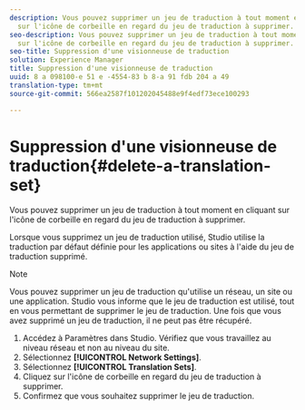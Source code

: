 ```yaml
---
description: Vous pouvez supprimer un jeu de traduction à tout moment en cliquant
  sur l'icône de corbeille en regard du jeu de traduction à supprimer.
seo-description: Vous pouvez supprimer un jeu de traduction à tout moment en cliquant
  sur l'icône de corbeille en regard du jeu de traduction à supprimer.
seo-title: Suppression d'une visionneuse de traduction
solution: Experience Manager
title: Suppression d'une visionneuse de traduction
uuid: 8 a 098100-e 51 e -4554-83 b 8-a 91 fdb 204 a 49
translation-type: tm+mt
source-git-commit: 566ea2587f101202045488e9f4edf73ece100293

---
```



# Suppression d'une visionneuse de traduction{#delete-a-translation-set}

Vous pouvez supprimer un jeu de traduction à tout moment en cliquant sur l'icône de corbeille en regard du jeu de traduction à supprimer.

Lorsque vous supprimez un jeu de traduction utilisé, Studio utilise la traduction par défaut définie pour les applications ou sites à l'aide du jeu de traduction supprimé.

>[!NOTE]
>
>Vous pouvez supprimer un jeu de traduction qu'utilise un réseau, un site ou une application. Studio vous informe que le jeu de traduction est utilisé, tout en vous permettant de supprimer le jeu de traduction. Une fois que vous avez supprimé un jeu de traduction, il ne peut pas être récupéré.

1. Accédez à Paramètres dans Studio. Vérifiez que vous travaillez au niveau réseau et non au niveau du site.
1. Sélectionnez **[!UICONTROL Network Settings]**.
1. Sélectionnez **[!UICONTROL Translation Sets]**.
1. Cliquez sur l'icône de corbeille en regard du jeu de traduction à supprimer.
1. Confirmez que vous souhaitez supprimer le jeu de traduction.
